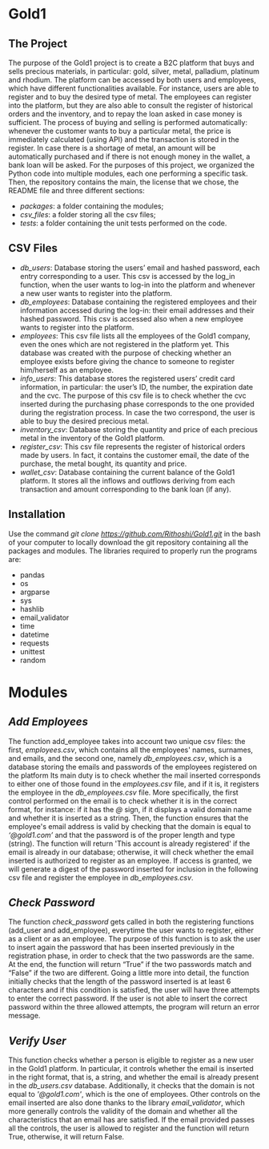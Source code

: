 # Gold1

## The Project
The purpose of the Gold1 project is to create a B2C platform that buys and sells precious materials, in particular: gold, silver, metal, palladium, platinum and rhodium.
The platform can be accessed by both users and employees, which have different functionalities available. For instance, users are able to register and to buy the desired type of metal. The employees can register into the platform, but they are also able to consult the register of historical orders and the inventory, and to repay the loan asked in case money is sufficient. The process of buying and selling is performed automatically: whenever the customer wants to buy a particular metal, the price is immediately calculated (using API) and the transaction is stored in the register. In case there is a shortage of metal, an amount will be automatically purchased and if there is not enough money in the wallet, a bank loan will be asked.
For the purposes of this project, we organized the Python code into multiple modules, each one performing a specific task. Then, the repository contains the main, the license that we chose, the README file and  three different sections:

- *packages*: a folder containing the modules;
- *csv_files*: a folder storing all the csv files;
- *tests*: a folder containing the unit tests performed on the code.

## CSV Files
- *db_users*: Database storing the users’ email and hashed password, each entry corresponding to a user. This csv is accessed by the log_in function, when the user wants to log-in into the platform and whenever a new user wants to register into the platform.
- *db_employees*: Database containing the registered employees and their information accessed during the log-in: their email addresses and their hashed password. This csv is accessed also when a new employee wants to register into the platform.
- *employees*: This csv file lists all the employees of the Gold1 company, even the ones which are not registered in the platform yet. This database was created with the purpose of checking whether an employee exists before giving the chance to someone to register him/herself as an employee.
- *info_users*: This database stores the registered users’ credit card information, in particular: the user’s ID, the number, the expiration date and the cvc. The purpose of this csv file is to check whether the cvc inserted during the purchasing phase corresponds to the one provided during the registration process. In case the two correspond, the user is able to buy the desired precious metal.
- *inventory_csv*: Database storing the quantity and price of each precious metal in the inventory of the Gold1 platform.
- *register_csv*: This csv file represents the register of historical orders made by users. In fact, it contains the customer email, the date of the purchase, the metal bought, its quantity and price.
- *wallet_csv*: Database containing the current balance of the Gold1 platform. It stores all the inflows and outflows deriving from each transaction and amount corresponding to the bank loan (if any).

## Installation
Use the command *git clone https://github.com/Rithoshi/Gold1.git* in the bash of your computer to locally download the git repository containing all the packages and modules. The libraries required to properly run the programs are:

- pandas
- os
- argparse
- sys
- hashlib
- email_validator
- time
- datetime
- requests
- unittest
- random

# Modules

## *Add Employees*
The function add_employee takes into account two unique csv files: the first, *employees.csv*, which contains all the employees' names, surnames, and emails, and the second one, namely *db_employees.csv*, which is a database storing the emails and passwords of the employees registered on the platform
Its main duty is to check whether the mail inserted corresponds to either one of those found in the *employees.csv* file, and if it is, it registers the employee in the *db_employees.csv* file. More specifically, the first control performed on the email is to check whether it is in the correct format, for instance: if it has the *@* sign, if it displays a valid domain name and whether it is inserted as a string.
Then, the function ensures that the employee's email address is valid by checking that the domain is equal to *‘@gold1.com’* and that the password is of the proper length and type (string).
The function will return 'This account is already registered' if the email is already in our database; otherwise, it will check whether the email inserted is authorized to register as an employee.
If access is granted, we will generate a digest of the password inserted for inclusion in the following csv file and register the employee in *db_employees.csv*.

## *Check Password*
The function *check_password* gets called in both the registering functions (add_user and add_employee), everytime the user wants to register, either as a client or as an employee. The purpose of this function is to ask the user to insert again the password that has been inserted previously in the registration phase, in order to check that the two passwords are the same.
At the end, the function will return “True” if the two passwords match and “False” if the two are different. Going a little more into detail, the function initially checks that the length of the password inserted is at least 6 characters and if this condition is satisfied, the user will have three attempts to enter the correct password. If the user is not able to insert the correct password within the three allowed attempts, the program will return an error message.

## *Verify User*
This function checks whether a person is eligible to register as a new user in the Gold1 platform. In particular, it controls  whether the email is inserted in the right format, that is, a string, and whether the email is already present in the *db_users.csv* database. Additionally, it checks that the domain is not equal to *'@gold1.com'*, which is the one of employees. Other controls on the email inserted are also done thanks to the library *email_validator*, which more generally controls the validity of the domain and whether all the characteristics that an email has are satisfied. If the email provided passes all the controls, the user is allowed to register and the function will return True, otherwise, it will return False.
